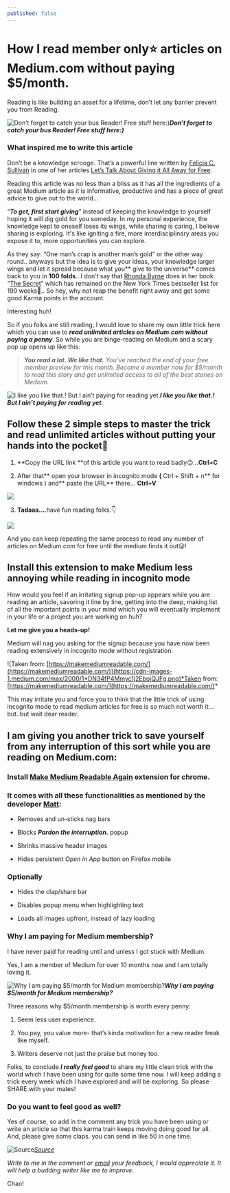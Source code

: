 ```yaml
---
published: false
---
```

# How I read member only⭐ articles on Medium.com without paying $5/month.

Reading is like building an asset for a lifetime, don’t let any barrier prevent you from Reading.

![**Don’t forget to catch your bus Reader! Free stuff here:)**](https://cdn-images-1.medium.com/max/4302/0*fBm0n3gVv15n5kTZ)***Don’t forget to catch your bus Reader! Free stuff here:)***

### What inspired me to write this article

Don’t be a knowledge scrooge. That’s a powerful line written by [Felicia C. Sullivan](https://medium.com/@felsull?source=post_page-----ce89a5d01934----------------------) in one of her articles [Let’s Talk About Giving it All Away for Free](https://medium.com/falling-into-freelancing/lets-talk-about-giving-it-all-away-for-free-ce89a5d01934).

Reading this article was no less than a bliss as it has all the ingredients of a great Medium article as it is informative, productive and has a piece of great advice to give out to the world…

“***To get, first start giving***” instead of keeping the knowledge to yourself hoping it will dig gold for you someday. In my personal experience, the knowledge kept to oneself loses its wings, while sharing is caring, I believe sharing is exploring. It's like igniting a fire, more interdisciplinary areas you expose it to, more opportunities you can explore.

As they say: “One man’s crap is another man’s gold” or the other way round.. anyways but the idea is to give your ideas, your knowledge larger wings and let it spread because what you** give to the universe** comes back to you in **100 folds**.. I don’t say that [Rhonda Byrne](https://en.wikipedia.org/wiki/Rhonda_Byrne) does in her book “[The Secret](https://www.thesecret.tv/law-of-attraction/)” which has remained on the New York Times bestseller list for 190 weeks🤯.. So hey, why not reap the benefit right away and get some good Karma points in the account.

Interesting huh!

So if you folks are still reading, I would love to share my own little trick here which you can use to ***read unlimited articles on Medium.com without paying a penny***. So while you are binge-reading on Medium and a scary pop up opens up like this:
> ***You read a lot. We like that.**
You’ve reached the end of your free member preview for this month. Become a member now for $5/month to read this story and get unlimited access to all of the best stories on Medium.*

![**I like you like that.! But I ain’t paying for reading yet.**](https://cdn-images-1.medium.com/max/2694/1*ie4m9m2fT55LqsOfeTWsfQ.png)***I like you like that.! But I ain’t paying for reading yet.***

## Follow these 2 simple steps to master the trick and read unlimited articles without putting your hands into the pocket🤑

1. **Copy the URL link **of this article you want to read badly😉…**Ctrl+C**

2. After that** open your browser in incognito mode **(** Ctrl + Shift + n** for windows ) and** paste the URL** there... **Ctrl+V**

![](https://cdn-images-1.medium.com/max/2374/1*gh7CtKxcOqfp_nqYAqZB-g.png)

3. **Tadaaa…**.have fun reading folks.👇

![](https://cdn-images-1.medium.com/max/2710/1*c4GXYfD59_nUzc79GpbdKw.png)

And you can keep repeating the same process to read any number of articles on Medium.com for free until the medium finds it out😜!

## Install this extension to make Medium less annoying while reading in incognito mode

How would you feel if an irritating signup pop-up appears while you are reading an article, savoring it line by line, getting into the deep, making list of all the important points in your mind which you will eventually implement in your life or a project you are working on huh?

**Let me give you a heads-up!**

Medium will nag you asking for the signup because you have now been reading extensively in incognito mode without registration.

![Taken from: [https://makemediumreadable.com/](https://makemediumreadable.com/)](https://cdn-images-1.medium.com/max/2000/1*DN34fP4Mmyc1j2EbojQJFg.png)*Taken from: [https://makemediumreadable.com/](https://makemediumreadable.com/)*

This may irritate you and force you to think that the little trick of using incognito mode to read medium articles for free is so much not worth it…but..but wait dear reader.

## I am giving you another trick to save yourself from any interruption of this sort while you are reading on Medium.com:

### Install [Make Medium Readable Again](https://chrome.google.com/webstore/detail/make-medium-readable-agai/kljjfejkagofbgklifblndjelgabcmig) extension for chrome.

### It comes with all these functionalities as mentioned by the developer [Matt](https://write.as/matt/):

* Removes and un-sticks nag bars

* Blocks ***Pardon the interruption.*** popup

* Shrinks massive header images

* Hides persistent *Open in App* button on Firefox mobile

### **Optionally**

* Hides the clap/share bar

* Disables popup menu when highlighting text

* Loads all images upfront, instead of lazy loading

### Why I am paying for Medium membership?

I have never paid for reading until and unless I got stuck with Medium.

Yes, I am a member of Medium for over 10 months now and I am totally loving it.

![**Why I am paying $5/month for Medium membership?**](https://cdn-images-1.medium.com/max/9216/0*qCjHyESgKa0oYuCF)***Why I am paying $5/month for Medium membership?***

Three reasons why $5/month membership is worth every penny:

1. Seem less user experience.

1. You pay, you value more- that’s kinda motivation for a new reader freak like myself.

1. Writers deserve not just the praise but money too.

Folks, to conclude ***I really feel good*** to share my little clean trick with the world which I have been using for quite some time now. I will keep adding a trick every week which I have explored and will be exploring. So please SHARE with your mates!

### Do you want to feel good as well?

Yes of course, so add in the comment any trick you have been using or write an article so that this karma train keeps moving doing good for all. And, please give some claps. you can send in like 50 in one time.

![[Source](https://medium.com/@macropus?source=post_page-----b5ccc8cb0050----------------------)](https://cdn-images-1.medium.com/max/2000/1*EBiNfpFQPHwXYVJiFIoDww.gif)*[Source](https://medium.com/@macropus?source=post_page-----b5ccc8cb0050----------------------)*

*Write to me in the comment or [email](http://samagic.in@gmail.com) your feedback, I would appreciate it. It will help a budding writer like me to improve.*

Chao!
